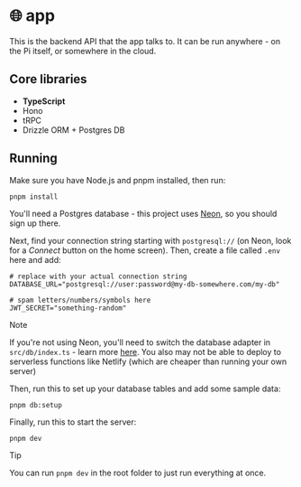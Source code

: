 # 🌐 app

This is the backend API that the app talks to. It can be run anywhere - on the Pi itself, or somewhere in the cloud.

## Core libraries

- **TypeScript**
- Hono
- tRPC
- Drizzle ORM + Postgres DB

## Running

Make sure you have Node.js and pnpm installed, then run:

```
pnpm install
```

You'll need a Postgres database - this project uses [Neon](https://neon.tech/home), so you should sign up there.

Next, find your connection string starting with `postgresql://` (on Neon, look for a _Connect_ button on the home screen). Then, create a file called `.env` here and add:

```env
# replace with your actual connection string
DATABASE_URL="postgresql://user:password@my-db-somewhere.com/my-db"

# spam letters/numbers/symbols here
JWT_SECRET="something-random"
```

> [!NOTE]
> If you're not using Neon, you'll need to switch the database adapter in `src/db/index.ts` - learn more [here](https://orm.drizzle.team/docs/get-started-postgresql).
> You also may not be able to deploy to serverless functions like Netlify (which are cheaper than running your own server)

Then, run this to set up your database tables and add some sample data:

```
pnpm db:setup
```

Finally, run this to start the server:

```
pnpm dev
```

> [!TIP]
> You can run `pnpm dev` in the root folder to just run everything at once.
